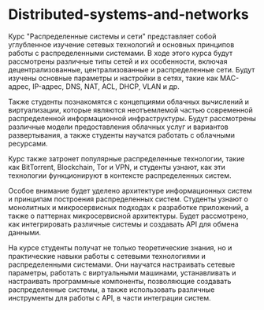 # Distributed-systems-and-networks

Курс "Распределенные системы и сети" представляет собой углубленное изучение
сетевых технологий и основных принципов работы с распределенными системами.
В ходе этого курса будут рассмотрены различные типы сетей и их особенности,
включая децентрализованные, централизованные и распределенные сети. Будут
изучены основные параметры и настройки в сетях, такие как MAC-адрес, IP-адрес,
DNS, NAT, ACL, DHCP, VLAN и др.


Также студенты познакомятся с концепциями облачных вычислений и
виртуализации, которые являются неотъемлемой частью современной
распределенной информационной инфраструктуры. Будут рассмотрены различные
модели предоставления облачных услуг и вариантов развертывания, а также
студенты научатся работать с облачными ресурсами.


Курс также затронет популярные распределенные технологии, такие как BitTorrent,
Blockchain, Tor и VPN, и студенты узнают, как эти технологии функционируют в
контексте распределенных систем.


Особое внимание будет уделено архитектуре информационных систем и принципам
построения распределенных систем. Студенты узнают о монолитных и
микросервисных подходах к разработке приложений, а также о паттернах
микросервисной архитектуры. Будет рассмотрено, как интегрировать различные
системы и создавать API для обмена данными.


На курсе студенты получат не только теоретические знания, но и практические
навыки работы с сетевыми технологиями и распределенными системами. Они
научатся настраивать сетевые параметры, работать с виртуальными машинами,
устанавливать и настраивать программные компоненты, позволяющие создавать
распределенные системы, а также использовать различные инструменты для
работы с API, в части интеграции систем.
